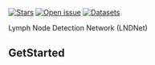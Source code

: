[![Stars](https://img.shields.io/github/stars/tanml0429/LNDNet)](
https://github.com/tanml0429/LNDNet)
[![Open issue](https://img.shields.io/github/issues/tanml0429/LNDNet)](
https://github.com/tanml0429/LNDNet/issues)
[![Datasets](https://img.shields.io/static/v1?label=Download&message=source_code&color=orange)](
https://github.com/tanml0429/LNDNet/archive/refs/heads/main.zip)

Lymph Node Detection Network (LNDNet)


## GetStarted
